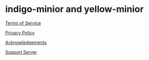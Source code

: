 # indigo-minior and yellow-minior

[Terms of Service](terms.md)

[Privacy Policy](privacy.md)

[Acknowledgements](acknowledgements.md)

[Support Server](https://discord.gg/yd7fscCxzh)
